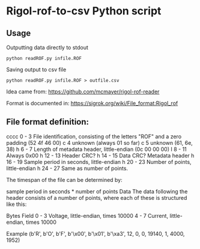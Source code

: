 # Rigol-rof-to-csv Python script
## Usage

Outputting data directly to stdout
```
python readROF.py infile.ROF
```

Saving output to csv file
```
python readROF.py infile.ROF > outfile.csv
```

Idea came from:
https://github.com/mcmayer/rigol-rof-reader

Format is documented in:
https://sigrok.org/wiki/File_format:Rigol_rof

## File format definition:
cccc    0 - 3	File identification, consisting of the letters "ROF" and a zero padding (52 4f 46 00)
c       4	unknown (always 01 so far)
c       5	unknown (61, 6e, 38)
h       6 - 7	Length of metadata header, little-endian (0c 00 00 00)
I       8 - 11	Always 0x00
h       12 - 13	Header CRC?
h       14 - 15	Data CRC?
Metadata header
h       16 - 19	Sample period in seconds, little-endian
h       20 - 23	Number of points, little-endian
h       24 - 27	Same as number of points.

The timespan of the file can be determined by:

sample period in seconds * number of points
Data
The data following the header consists of a number of points, where each of these is structured like this:

Bytes	Field
0 - 3	Voltage, little-endian, times 10000
4 - 7	Current, little-endian, times 10000

Example
(b'R', b'O', b'F', b'\x00', b'\x01', b'\xa3', 12, 0, 0, 19140, 1, 4000, 1952)

